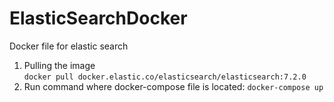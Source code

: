 # ElasticSearchDocker
Docker file for elastic search

1. Pulling the image  
`docker pull docker.elastic.co/elasticsearch/elasticsearch:7.2.0`
2. Run command where docker-compose file is located:
`docker-compose up`
